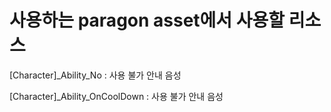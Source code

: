 # 사용하는 paragon asset에서 사용할 리소스

[Character]_Ability_No : 사용 불가 안내 음성

[Character]_Ability_OnCoolDown : 사용 불가 안내 음성